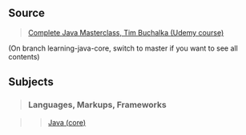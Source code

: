 ## Source

>[Complete Java Masterclass, Tim Buchalka (Udemy course)](https://www.udemy.com/java-the-complete-java-developer-course/)

(On branch learning-java-core, switch to master if you want to see all contents)

## Subjects

>### Languages, Markups, Frameworks

>>[Java (core)](../subjects/java(core).md)
